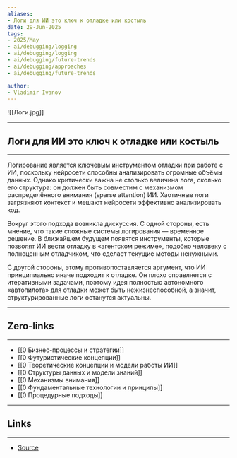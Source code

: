 ```yaml
---
aliases: 
- Логи для ИИ это ключ к отладке или костыль 
date: 29-Jun-2025
tags:
- 2025/May
- ai/debugging/logging
- ai/debugging/logging
- ai/debugging/future-trends
- ai/debugging/approaches
- ai/debugging/future-trends

author:
- Vladimir Ivanov
---
```

![[Логи.jpg]]

-----
##  Логи для ИИ это ключ к отладке или костыль 
-----
Логирование является ключевым инструментом отладки при работе с ИИ, поскольку нейросети способны анализировать огромные объёмы данных. Однако критически важна не столько величина лога, сколько его структура: он должен быть совместим с механизмом распределённого внимания (sparse attention) ИИ. Хаотичные логи загрязняют контекст и мешают нейросети эффективно анализировать код.

Вокруг этого подхода возникла дискуссия. С одной стороны, есть мнение, что такие сложные системы логирования — временное решение. В ближайшем будущем появятся инструменты, которые позволят ИИ вести отладку в «агентском режиме», подобно человеку с полноценным отладчиком, что сделает текущие методы ненужными.

С другой стороны, этому противопоставляется аргумент, что ИИ принципиально иначе подходит к отладке. Он плохо справляется с итеративными задачами, поэтому идея полностью автономного «автопилота» для отладки может быть нежизнеспособной, а значит, структурированные логи останутся актуальны.

---
## Zero-links
---
- [[0 Бизнес-процессы и стратегии]]
- [[0 Футуристические концепции]]
- [[0 Теоретические концепции и модели работы ИИ]]
- [[0 Структуры данных и модели знаний]]
- [[0 Механизмы внимания]]
- [[0 Фундаментальные технологии и принципы]]
- [[0 Процедурные подходы]]

---
## Links
---
- [Source](https://t.me/turboproject/1668)